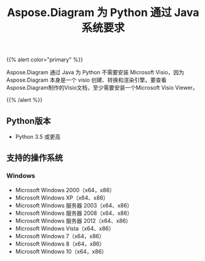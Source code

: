 ﻿---
title: Aspose.Diagram 为 Python 通过 Java 系统要求
type: docs
weight: 30
url: /zh/java/aspose-diagram-for-python-via-java-system-requirements/
---
{{% alert color="primary" %}} 

Aspose.Diagram 通过 Java 为 Python 不需要安装 Microsoft Visio，因为 Aspose.Diagram 本身是一个 visio 创建、转换和渲染引擎。要查看Aspose.Diagram制作的Visio文档，至少需要安装一个Microsoft Visio Viewer。

{{% /alert %}} 
## **Python版本**
- Python 3.5 或更高
## **支持的操作系统**
### **Windows**
- Microsoft Windows 2000（x64，x86）
- Microsoft Windows XP（x64、x86）
- Microsoft Windows 服务器 2003（x64、x86）
- Microsoft Windows 服务器 2008（x64、x86）
- Microsoft Windows 服务器 2012（x64、x86）
- Microsoft Windows Vista（x64、x86）
- Microsoft Windows 7（x64，x86）
- Microsoft Windows 8（x64，x86）
- Microsoft Windows 10（x64，x86）
